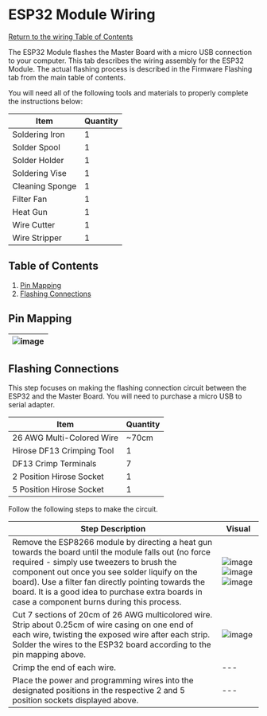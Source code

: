 # ESP32 Module Wiring
[Return to the wiring Table of Contents](https://github.com/EmiliaPsacharopoulos/Quadruped-8dof-Robot/tree/main/Wiring#table-of-contents)

The ESP32 Module flashes the Master Board with a micro USB connection to your computer. This tab describes the wiring assembly for the ESP32 Module. The actual flashing process is described in the Firmware Flashing tab from the main table of contents. 

You will need all of the following tools and materials to properly complete the instructions below:

| Item | Quantity | 
| --- | --- |
| Soldering Iron | 1 |
| Solder Spool | 1 |
| Solder Holder | 1 |
| Soldering Vise | 1 |
| Cleaning Sponge | 1 |
| Filter Fan | 1 |
| Heat Gun | 1 |
| Wire Cutter | 1 |
| Wire Stripper | 1 |



## Table of Contents
1. [Pin Mapping](https://github.com/EmiliaPsacharopoulos/Quadruped-8dof-Robot/blob/main/Wiring/ESP32%20Module%20Wiring/README.md#pin-mapping)
2. [Flashing Connections](https://github.com/EmiliaPsacharopoulos/Quadruped-8dof-Robot/blob/main/Wiring/ESP32%20Module%20Wiring/README.md#flashing-connections)

## Pin Mapping

| ![image](https://user-images.githubusercontent.com/84528674/122425542-8e39e880-cf5d-11eb-919d-03aed5590a76.png) |
| --- |


## Flashing Connections
This step focuses on making the flashing connection circuit between the ESP32 and the Master Board. You will need to purchase a micro USB to serial adapter.

| Item | Quantity | 
| --- | --- |
| 26 AWG Multi-Colored Wire | ~70cm |
| Hirose DF13 Crimping Tool | 1 |
| DF13 Crimp Terminals | 7 |
| 2 Position Hirose Socket | 1 |
| 5 Position Hirose Socket | 1 |


Follow the following steps to make the circuit. 

| Step Description | Visual | 
| --- | --- |
| Remove the ESP8266 module by directing a heat gun towards the board until the module falls out (no force required - simply use tweezers to brush the component out once you see solder liquify on the board). Use a filter fan directly pointing towards the board. It is a good idea to purchase extra boards in case a component burns during this process. | ![image](https://user-images.githubusercontent.com/84528674/121068909-d3f6f400-c79a-11eb-9071-79553ac5caa6.png) ![image](https://user-images.githubusercontent.com/84528674/121551068-4fe07e80-c9dd-11eb-90ca-2c6ccfd8c7f7.png) ![image](https://user-images.githubusercontent.com/84528674/121552949-dd709e00-c9de-11eb-8311-52874f379405.png) |
| Cut 7 sections of 20cm of 26 AWG multicolored wire. Strip about 0.25cm of wire casing on one end of each wire, twisting the exposed wire after each strip. Solder the wires to the ESP32 board according to the pin mapping above. | ![image](https://user-images.githubusercontent.com/84528674/121558156-67bb0100-c9e3-11eb-9369-28416e1dabea.png) |
| Crimp the end of each wire. | --- |
| Place the power and programming wires into the designated positions in the respective 2 and 5 position sockets displayed above. | --- |
